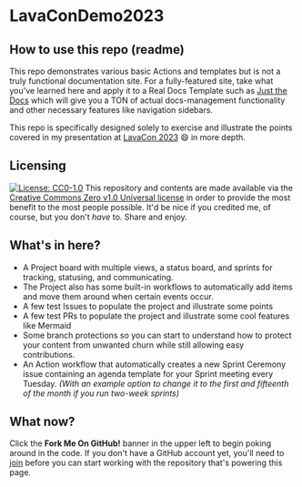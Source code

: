 # LavaConDemo2023

## How to use this repo (readme)

This repo demonstrates various basic Actions and templates but is not a truly functional documentation site. For a fully-featured site, take what you've learned here and apply it to a Real Docs Template such as [Just the Docs](https://github.com/just-the-docs/just-the-docs) which will give you a TON of actual docs-management functionality and other necessary features like navigation sidebars.

This repo is specifically designed solely to exercise and illustrate the points covered in my presentation at [LavaCon 2023](https://lavacon.org/) 😄 in more depth. 

## Licensing

[![License: CC0-1.0](https://licensebuttons.net/l/zero/1.0/80x15.png)](http://creativecommons.org/publicdomain/zero/1.0/)
This repository and contents are made available via the [Creative Commons Zero v1.0 Universal license](license.md) in order to provide the most benefit to the most people possible.
It'd be nice if you credited me, of course, but you don't _have_ to. Share and enjoy.

## What's in here?

- A Project board with multiple views, a status board, and sprints for tracking, statusing, and communicating.
- The Project also has some built-in workflows to automatically add items and move them around when certain events occur.
- A few test Issues to populate the project and illustrate some points
- A few test PRs to populate the project and illustrate some cool features like Mermaid
- Some branch protections so you can start to understand how to protect your content from unwanted churn while still allowing easy contributions.
- An Action workflow that automatically creates a new Sprint Ceremony issue containing an agenda template for your Sprint meeting every Tuesday. _(With an example option to change it to the first and fifteenth of the month if you run two-week sprints)_

## What now?

Click the **Fork Me On GitHub!** banner in the upper left to begin poking around in the code.
If you don't have a GitHub account yet, you'll need to [join](https://github.com/join) before you can start working with the repository that's powering this page.
